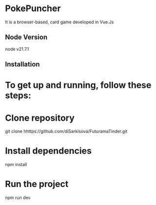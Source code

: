 # PokePuncher

It is a browser-based, card game developed in Vue.Js

## Node Version
node v21.7.1

## Installation

# To get up and running, follow these steps:

# Clone repository
git clone hhttps://github.com/diSarkisova/FuturamaTinder.git

# Install dependencies
npm install

# Run the project
npm run dev
